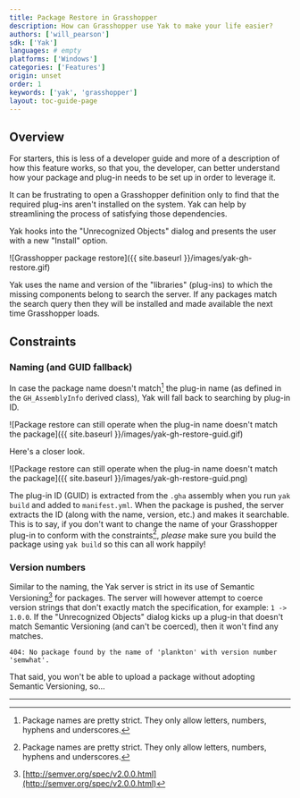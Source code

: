 ```yaml
---
title: Package Restore in Grasshopper
description: How can Grasshopper use Yak to make your life easier?
authors: ['will_pearson']
sdk: ['Yak']
languages: # empty
platforms: ['Windows']
categories: ['Features']
origin: unset
order: 1
keywords: ['yak', 'grasshopper']
layout: toc-guide-page
---
```


## Overview

For starters, this is less of a developer guide and more of a description of how
this feature works, so that you, the developer, can better understand how your
package and plug-in needs to be set up in order to leverage it.

It can be frustrating to open a Grasshopper definition only to find that the
required plug-ins aren't installed on the system. Yak can help by streamlining
the process of satisfying those dependencies.

Yak hooks into the "Unrecognized Objects" dialog and presents the user with a
new "Install" option.

![Grasshopper package restore]({{ site.baseurl }}/images/yak-gh-restore.gif)

Yak uses the name and version of the "libraries" (plug-ins) to which the missing
components belong to search the server. If any packages match the search query
then they will be installed and made available the next time Grasshopper loads.

## Constraints

### Naming (and GUID fallback)

In case the package name doesn't match[^1] the plug-in name (as defined in the
`GH_AssemblyInfo` derived class), Yak will fall back to searching by plug-in ID.

![Package restore can still operate when the plug-in name doesn't match the package]({{ site.baseurl }}/images/yak-gh-restore-guid.gif)

Here's a closer look.

![Package restore can still operate when the plug-in name doesn't match the package]({{ site.baseurl }}/images/yak-gh-restore-guid.png)

The plug-in ID (GUID) is extracted from the `.gha` assembly when you run
`yak build` and added to `manifest.yml`. When the package is pushed, the server
extracts the ID (along with the name, version, etc.) and makes it searchable.
This is to say, if you don't want to change the name of your Grasshopper plug-in
to conform with the constraints[^1], _please_ make sure you build the package
using `yak build` so this can all work happily!

### Version numbers

Similar to the naming, the Yak server is strict in its use of Semantic
Versioning[^2] for packages. The server will however attempt to coerce version
strings that don't exactly match the specification, for example: `1 -> 1.0.0`.
If the "Unrecognized Objects" dialog kicks up a plug-in that doesn't match
Semantic Versioning (and can't be coerced), then it won't find any matches.

```commandline
404: No package found by the name of 'plankton' with version number 'semwhat'.
```

That said, you won't be able to upload a package without adopting Semantic
Versioning, so...

---

[^1]: Package names are pretty strict. They only allow letters, numbers, hyphens and underscores.
[^2]: [http://semver.org/spec/v2.0.0.html](http://semver.org/spec/v2.0.0.html)

